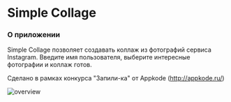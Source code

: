 # Simple Collage

### О приложении
Simple Collage позволяет создавать коллаж из фотографий сервиса Instagram. Введите имя пользователя, 
выберите интересные фотографии и коллаж готов.

Сделано в рамках конкурса "Запили-ка" от Appkode (http://appkode.ru/)


![overview](https://cloud.githubusercontent.com/assets/13849790/14120052/70b12512-f5f1-11e5-9cdc-ff2930f0ebfe.png)



